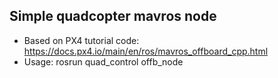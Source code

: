 ## Simple quadcopter mavros node
- Based on PX4 tutorial code: https://docs.px4.io/main/en/ros/mavros_offboard_cpp.html
- Usage: rosrun quad_control offb_node
